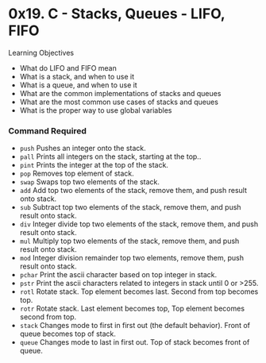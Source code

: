 # 0x19. C - Stacks, Queues - LIFO, FIFO

Learning Objectives
* What do LIFO and FIFO mean
* What is a stack, and when to use it
* What is a queue, and when to use it
* What are the common implementations of stacks and queues
* What are the most common use cases of stacks and queues
* What is the proper way to use global variables

### Command Required

* ```push``` Pushes an integer onto the stack.
* ```pall``` Prints all integers on the stack, starting at the top..
* ```pint``` Prints the integer at the top of the stack.
* ```pop``` Removes top element of stack.
* ```swap``` Swaps top two elements of the stack.
* ```add``` Add top two elements of the stack, remove them, and push result onto stack.
* ```sub``` Subtract top two elements of the stack, remove them, and push result onto stack.
* ```div``` Integer divide top two elements of the stack, remove them, and push result onto stack.
* ```mul``` Multiply top two elements of the stack, remove them, and push result onto stack.
* ```mod``` Integer division remainder top two elements, remove them, push result onto stack.
* ```pchar``` Print the ascii character based on top integer in stack.
* ```pstr``` Print the ascii characters related to integers in stack until 0 or >255.
* ```rotl``` Rotate stack. Top element becomes last. Second from top becomes top.
* ```rotr``` Rotate stack. Last element becomes top, Top element becomes second from top.
* ```stack``` Changes mode to first in first out (the default behavior). Front of queue becomes top of stack.
* ```queue``` Changes mode to last in first out. Top of stack becomes front of queue.

